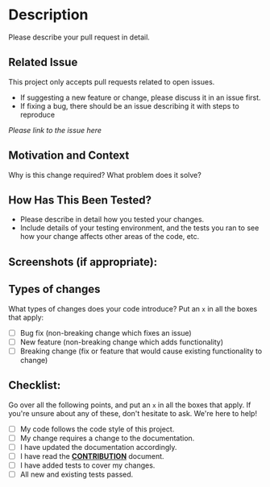 # Description

Please describe your pull request in detail.

## Related Issue

This project only accepts pull requests related to open issues.

* If suggesting a new feature or change, please discuss it in an issue first.
* If fixing a bug, there should be an issue describing it with steps to reproduce

_Please link to the issue here_

## Motivation and Context

Why is this change required? What problem does it solve?

## How Has This Been Tested?

* Please describe in detail how you tested your changes.
* Include details of your testing environment, and the tests you ran to see how your change affects other areas of the code, etc.

## Screenshots (if appropriate):

## Types of changes

What types of changes does your code introduce? Put an `x` in all the boxes that apply:
- [ ] Bug fix (non-breaking change which fixes an issue)
- [ ] New feature (non-breaking change which adds functionality)
- [ ] Breaking change (fix or feature that would cause existing functionality to change)

## Checklist:

Go over all the following points, and put an `x` in all the boxes that apply. If you're unsure about any of these, don't hesitate to ask. We're here to help!
- [ ] My code follows the code style of this project.
- [ ] My change requires a change to the documentation.
- [ ] I have updated the documentation accordingly.
- [ ] I have read the **[CONTRIBUTION](http://rubrikinc.github.io/PowerShell-Module/documentation/contribution.html)** document.
- [ ] I have added tests to cover my changes.
- [ ] All new and existing tests passed.
